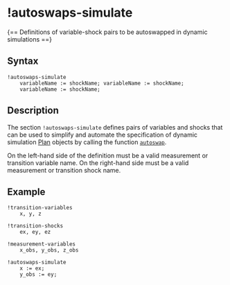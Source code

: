 # !autoswaps-simulate

{== Definitions of variable-shock pairs to be autoswapped in dynamic simulations ==}


## Syntax

    !autoswaps-simulate
        variableName := shockName; variableName := shockName;
        variableName := shockName;


## Description

The section `!autoswaps-simulate` defines pairs of variables and shocks
that can be used to simplify and automate the specification of dynamic
simulation [Plan](../plan/index.md) objects by calling the function
[`autoswap`](../plan/autoswap.md).

On the left-hand side of the definition must be a valid measurement or
transition variable name. On the right-hand side must be a valid
measurement or transition shock name.


## Example

```iris
!transition-variables
    x, y, z

!transition-shocks
    ex, ey, ez

!measurement-variables
    x_obs, y_obs, z_obs

!autoswaps-simulate
    x := ex;
    y_obs := ey;
```

